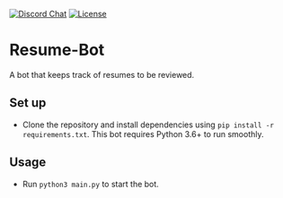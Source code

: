 [![Discord Chat](https://img.shields.io/discord/334891772696330241.svg)](https://discord.gg/ndFR4RF)
[![License](https://img.shields.io/github/license/CS-Career-Hackers/resume-bot.svg)](LICENSE)
# Resume-Bot

A bot that keeps track of resumes to be reviewed.

## Set up

* Clone the repository and install dependencies using `pip install -r requirements.txt`. This bot requires Python 3.6+ to run smoothly.

## Usage

* Run `python3 main.py` to start the bot.
